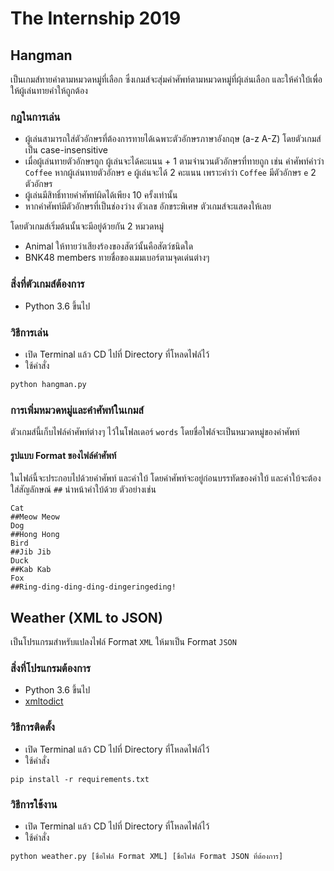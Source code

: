 # The Internship 2019
## Hangman
เป็นเกมส์ทายคำตามหมวดหมู่ที่เลือก ซึ่งเกมส์จะสุ่มคำศัพท์ตามหมวดหมู่ที่ผุ้เล่นเลือก และให้คำใบ้เพื่อให้ผู้เล่นทายคำให้ถูกต้อง
### กฎในการเล่น
- ผู้เล่นสามารถใส่ตัวอักษรที่ต้องการทายได้เฉพาะตัวอักษรภาษาอังกฤษ (a-z A-Z) โดยตัวเกมส์เป็น case-insensitive
- เมื่อผู้เล่นทายตัวอักษรถูก ผู้เล่นจะได้คะแนน + 1 ตามจำนวนตัวอักษรที่ทายถูก เช่น คำศัพท์คำว่า `Coffee` หากผู้เล่นทายตัวอักษร `e` ผู้เล่นจะได้ 2 คะแนน เพราะคำว่า `Coffee` มีตัวอักษร `e` 2 ตัวอักษร
- ผู้เล่นมีสิทธิ์ทายคำศัพท์ผิดได้เพียง 10 ครั้งเท่านั้น
- หากคำศัพท์มีตัวอักษรที่เป็นช่องว่าง ตัวเลข อักขระพิเศษ ตัวเกมส์จะแสดงให้เลย

โดยตัวเกมส์เริ่มต้นนั้นจะมีอยู่ด้วยกัน 2 หมวดหมู่
- Animal ให้ทายว่าเสียงร้องของสัตว์นั้นคือสัตว์ชนิดใด
- BNK48 members ทายชื่อของเมมเบอร์ตามจุดเด่นต่างๆ

### สิ่งที่ตัวเกมส์ต้องการ
- Python 3.6 ขึ้นไป
### วิธีการเล่น
- เปิด Terminal แล้ว CD ไปที่ Directory ที่โหลดไฟล์ไว้
- ใช้คำสั่ง 
```bash
python hangman.py
```
### การเพิ่มหมวดหมู่และคำศัพท์ในเกมส์
ตัวเกมส์นี้เก็บไฟล์คำศัพท์ต่างๆ ไว้ในโฟลเดอร์ `words` โดยชื่อไฟล์จะเป็นหมวดหมู่ของคำศัพท์

#### รูปแบบ Format ของไฟล์คำศัพท์
ในไฟล์นี้จะประกอบไปด้วยคำศัพท์ และคำใบ้ โดยคำศัพท์จะอยู่ก่อนบรรทัดของคำใบ้ และคำใบ้จะต้องใส่สัญลักษณ์ `##` นำหน้าคำใบ้ด้วย ตัวอย่างเช่น
```
Cat
##Meow Meow
Dog
##Hong Hong
Bird
##Jib Jib
Duck
##Kab Kab
Fox
##Ring-ding-ding-ding-dingeringeding!
```

## Weather (XML to JSON)
เป็นโปรแกรมสำหรับแปลงไฟล์ Format `XML` ให้มาเป็น Format `JSON`

### สิ่งที่โปรแกรมต้องการ
- Python 3.6 ขึ้นไป
- [xmltodict](https://github.com/martinblech/xmltodict)

### วิธีการติดตั้ง
- เปิด Terminal แล้ว CD ไปที่ Directory ที่โหลดไฟล์ไว้
- ใช้คำสั่ง
```
pip install -r requirements.txt
```
 
### วิธีการใช้งาน
- เปิด Terminal แล้ว CD ไปที่ Directory ที่โหลดไฟล์ไว้
- ใช้คำสั่ง
```
python weather.py [ชื่อไฟล์ Format XML] [ชื่อไฟล์ Format JSON ที่ต้องการ]
```